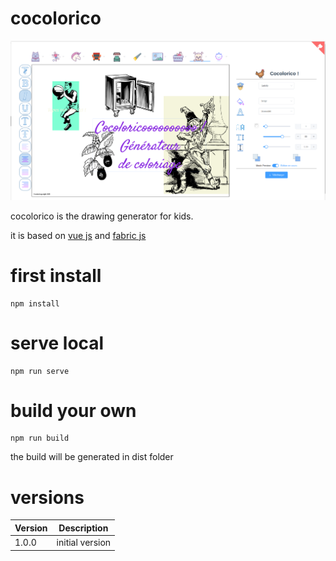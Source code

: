 # cocolorico
![Project screenshot](https://github.com/evifere/cocolorico/blob/master/doc/img/screen.png)

cocolorico is the drawing generator for kids.


it is based on [vue js](https://vuejs.org/) and [fabric js](http://fabricjs.com/)

# first install

```shell
npm install
```

# serve local

```shell
npm run serve
```

# build your own 

```shell
npm run build
```
the build will be generated in dist folder

# versions

| Version | Description |
| ------------- |:-------------:|
| 1.0.0      | initial version |
